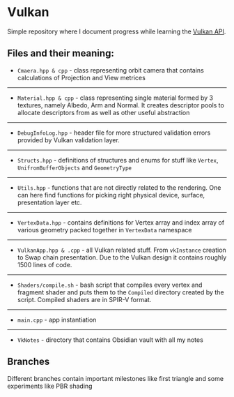 # Vulkan

Simple repository where I document progress while learning the [Vulkan API](https://www.vulkan.org/).

Files and their meaning:
---

- `Cmaera.hpp & cpp` - class representing orbit camera that contains calculations of Projection and View metrices 
---
- `Material.hpp & cpp` - class representing single material formed by 3 textures, namely Albedo, Arm and Normal. It creates descriptor pools to allocate descriptors from as well as other useful abstraction
---
- `DebugInfoLog.hpp` - header file for more structured validation errors provided by Vulkan validation layer.
---
- `Structs.hpp` - definitions of structures and enums for stuff like `Vertex`, `UnifromBufferObjects` and `GeometryType`
---
- `Utils.hpp` - functions that are not directly related to the rendering. One can here find functions for picking right physical device, surface, presentation layer etc.
---
- `VertexData.hpp` - contains definitions for Vertex array and index array of various geometry packed together in `VertexData` namespace 
---
- `VulkanApp.hpp & .cpp` - all Vulkan related stuff. From `vkInstance` creation to Swap chain presentation. Due to the Vulkan design it contains roughly 1500 lines of code.
---
- `Shaders/compile.sh` - bash script that compiles every vertex and fragment shader and puts them to the `Compiled` directory created by the script. Compiled shaders are in SPIR-V format.
---
- `main.cpp` - app instantiation 
---
- `VkNotes` - directory that contains Obsidian vault with all my notes

## Branches

Different branches contain important milestones like first triangle and some experiments like PBR shading

